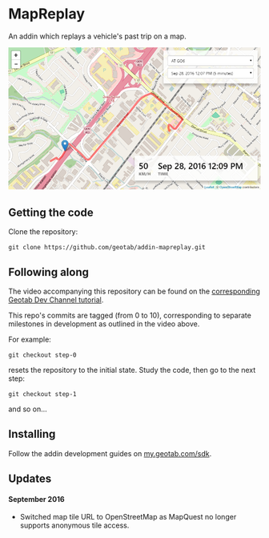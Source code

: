 # MapReplay

An addin which replays a vehicle's past trip on a map.

![MapReplay Screenshot](https://raw.githubusercontent.com/Geotab/addin-mapreplay/master/screenshot.png)

## Getting the code

Clone the repository:

```
git clone https://github.com/geotab/addin-mapreplay.git
```

## Following along

The video accompanying this repository can be found on the [corresponding Geotab Dev Channel tutorial](https://www.geotab.com/video/building-a-mygeotab-addin-from-scratch/).

This repo's commits are tagged (from 0 to 10), corresponding to separate milestones in development as outlined in the video above.

For example:

```
git checkout step-0
```

resets the repository to the initial state. Study the code, then go to the next step:

```
git checkout step-1
```

and so on...

## Installing

Follow the addin development guides on [my.geotab.com/sdk](https://my.geotab.com/sdk).

## Updates

#### September 2016

* Switched map tile URL to OpenStreetMap as MapQuest no longer supports anonymous tile access.
